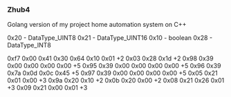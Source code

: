 ### Zhub4

Golang version of my project home automation system on C++

0x20 - DataType_UINT8 
0x21 - DataType_UINT16
0x10 - boolean
0x28 - DataType_INT8 

0xf7 0x00 0x41 0x30 
0x64 0x10 0x01  +2
0x03 0x28 0x1d  +2
0x98 0x39 0x00 0x00 0x00 0x00  +5
0x95 0x39 0x00 0x00 0x00 0x00  +5
0x96 0x39 0x7a 0x0d 0x0c 0x45   +5
0x97 0x39 0x00 0x00 0x00 0x00  +5
0x05 0x21 0x01 0x00 +3
0x9a 0x20 0x10  +2
0x0b 0x20 0x00  +2
0x08 0x21 0x26 0x01 +3
0x09 0x21 0x00 0x01 +3